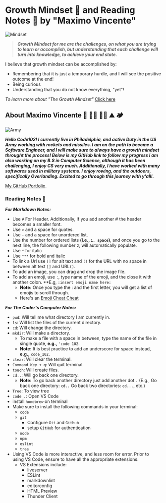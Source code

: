 # Growth Mindset 🧠 and Reading Notes 📖  by "Maximo Vincente"

![Mindset](https://user-images.githubusercontent.com/103771906/182227987-20cfba6c-b11a-467b-82b5-7864a624e54c.jpeg)

> ***Growth Mindset for me are the challenges, on what you are trying to learn or accomplish, but understanding that each challenge will turn into knowledge, to achieve your end state.*** 

I believe that growth mindset can be accomplished by:

- Remembering that it is just a temporary hurdle, and I will see the positive outcome at the end!
- Being curious
- Understanding that you do not know everything, "yet"!

*To learn more about "The Growth Mindset"* [Click here](https://codefellows.github.io/common_curriculum/career_coaching/common/professional-competencies) 




## About Maximo Vincente 🚀 👨‍💻 🚣‍♂️ ⛰️ 🏕️
![Army](https://user-images.githubusercontent.com/103771906/182265368-b468a297-35e7-43de-800a-8a25b149c09a.jpg)


***Hello Code102! I currently live in Philadelphia, and active Duty in the US Army working with rockets and missiles. I am on the path to become a Software Engineer, and I will make sure to always have a growth mindset throught the process! Below is my GitHub link to follow my progress I am also working on my B.S in Computer Science, although it has been challenging, I enjoy CS very much. Additionally, I have worked with many softwares used in military systems. I enjoy rowing, and the outdoors, specifically Overlanding. Excited to go through this journey with y'all!.***

[My GitHub Portfolio](https://github.com/MaximoVincente/).


### Reading Notes 📖

***For Markdown Notes:***

- Use `#` For Header. Additionally, If you add another # the header becomes a smaller font.
- Use `>` and a space for quotes.
- Use `-` and a space for unordered list.
- Use the number for ordered lists **(i.e., `1. space`)**, and once you go to the next line, the following number `2`, will automatically populate. 
- Use `*` for italic
- Use `***` for bold and italic
- To link a Url use `[]` for alt text and `()` for the URL with no space in between alt text `[]` and URL`()`.
- To add an image, you can drag and drop the image file. 
- To add an emoji, use `:`, type name of the emoji, and the close it with another colon. **E.g, `:insert emoji name here:`
   - **Note:** Once you type the : and the first letter, you will get a list of emojis to scroll through. 
   - Here's an [Emoji Cheat Cheat](https://github.com/ikatyang/emoji-cheat-sheet/blob/master/README.md)

***For The Coder's Computer Notes:***

- `pwd`: Will tell me what directory I am currently in.
- `ls`: Will list the files of the current directory.
- `cd`: Will change the directory.
- `mkdir`: Will make a directory.
   - To make a file with a space in between, type the name of the file in single quote, **e.g.,** `'code 102`.
   - **Note:** It is best practice to add an underscore for space instead, **e.g.,** `code_102`. 
- `clear`: Will clear the terminal.
- `Command Key + q`: Will quit terminal.
- `touch`: Will create files.
- `cd..`: Will go back one directory.
   - **Note:** To go back another directory just add another dot `.`  (E.g., Go back one directory: `cd..` Go back two directories: `cd...`, etc.)
- `Tree`: To view tree 
- `code .`: Open VS Code
- install `homebrew` on terminal
- Make sure to install the following commands in your terminal:
   - `code`
   - `git`
      - Configure `Git` and `Github`
      - setup `GitHub` for authentication
   - `node`
   - `npm`
   - `eslint`
   - `tree`   
- Using VS Code is more interactive, and less room for error. Prior to using VS Code, ensure to have all the appropriate extensions.
   - VS Extensions include: 
      - liveserver
      - ESLint
      - markdownlint
      - editorconfig
      - HTML Preview
      - Thunder Client    
 


